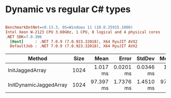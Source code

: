 # Dynamic vs regular C# types

``` ini

BenchmarkDotNet=v0.13.3, OS=Windows 11 (10.0.25915.1000)
Intel Xeon W-2123 CPU 3.60GHz, 1 CPU, 8 logical and 4 physical cores
.NET SDK=7.0.306
  [Host]     : .NET 7.0.9 (7.0.923.32018), X64 RyuJIT AVX2
  DefaultJob : .NET 7.0.9 (7.0.923.32018), X64 RyuJIT AVX2


```
|                 Method | Size |      Mean |     Error |    StdDev |    Median |      Gen0 |      Gen1 |      Gen2 | Allocated |
|----------------------- |----- |----------:|----------:|----------:|----------:|----------:|----------:|----------:|----------:|
|        InitJaggedArray | 1024 |  1.017 ms | 0.0201 ms | 0.0346 ms |  1.001 ms |  187.5000 |  142.5781 |         - |   1.03 MB |
| InitDynamicJaggedArray | 1024 | 97.397 ms | 1.7376 ms | 1.4510 ms | 97.744 ms | 6333.3333 | 3833.3333 | 1000.0000 |  32.03 MB |


